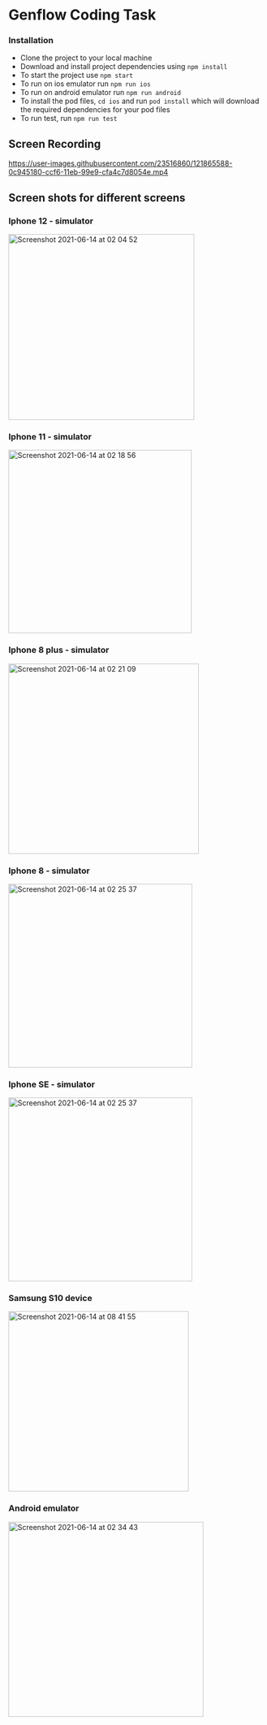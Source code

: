 # Genflow Coding Task

### Installation

- Clone the project to your local machine
- Download and install project dependencies using `npm install`
- To start the project use `npm start`
- To run on ios emulator run `npm run ios`
- To run on android emulator run `npm run android`
- To install the pod files, `cd ios` and run `pod install` which will download the required dependencies for your pod files
- To run test, run `npm run test`

## Screen Recording

https://user-images.githubusercontent.com/23516860/121865588-0c945180-ccf6-11eb-99e9-cfa4c7d8054e.mp4

## Screen shots for different screens

### Iphone 12 - simulator

<img width="366" alt="Screenshot 2021-06-14 at 02 04 52" src="https://user-images.githubusercontent.com/23516860/121854589-47908800-ccea-11eb-9410-503407d6b723.png">

### Iphone 11 - simulator

<img width="361" alt="Screenshot 2021-06-14 at 02 18 56" src="https://user-images.githubusercontent.com/23516860/121854662-5bd48500-ccea-11eb-9ecf-cc7fbb83281c.png">

### Iphone 8 plus - simulator

<img width="375" alt="Screenshot 2021-06-14 at 02 21 09" src="https://user-images.githubusercontent.com/23516860/121854742-76a6f980-ccea-11eb-9071-7fba9452057a.png">

### Iphone 8 - simulator

<img width="362" alt="Screenshot 2021-06-14 at 02 25 37" src="https://user-images.githubusercontent.com/23516860/121854807-8d4d5080-ccea-11eb-940a-b0962024fbe9.png">

### Iphone SE - simulator

<img width="362" alt="Screenshot 2021-06-14 at 02 25 37" src="https://user-images.githubusercontent.com/23516860/121855083-ddc4ae00-ccea-11eb-8467-b990fac55b44.png">

### Samsung S10 device

<img width="355" alt="Screenshot 2021-06-14 at 08 41 55" src="https://user-images.githubusercontent.com/23516860/121856578-8c1d2300-ccec-11eb-97ea-0bba158781a4.png">

### Android emulator

<img width="384" alt="Screenshot 2021-06-14 at 02 34 43" src="https://user-images.githubusercontent.com/23516860/121855775-a1458200-cceb-11eb-88f8-fb02ac177531.png">
